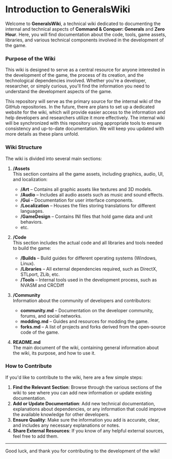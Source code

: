 # Introduction to GeneralsWiki

Welcome to **GeneralsWiki**, a technical wiki dedicated to documenting the internal and technical aspects of **Command &
Conquer: Generals** and **Zero Hour**. Here, you will find documentation about the code, tools, game assets, libraries,
and various technical components involved in the development of the game.

### Purpose of the Wiki

This wiki is designed to serve as a central resource for anyone interested in the development of the game, the process
of its creation, and the technological dependencies involved. Whether you're a developer, researcher, or simply curious,
you'll find the information you need to understand the development aspects of the game.

This repository will serve as the primary source for the internal wiki of the GitHub repositories. In the future, there
are plans to set up a dedicated website for the wiki, which will provide easier access to the information and help
developers and researchers utilize it more effectively. The internal wiki will be synchronized with this repository
using appropriate tools to ensure consistency and up-to-date documentation. We will keep you updated with more details
as these plans unfold.

### Wiki Structure

The wiki is divided into several main sections:

1. **/Assets**  
   This section contains all the game assets, including graphics, audio, UI, and localization:
    - **/Art** – Contains all graphic assets like textures and 3D models.
    - **/Audio** – Includes all audio assets such as music and sound effects.
    - **/Gui** – Documentation for user interface components.
    - **/Localization** – Houses the files storing translations for different languages.
    - **/GameDesign** – Contains INI files that hold game data and unit behaviors.
    - etc.

2. **/Code**  
   This section includes the actual code and all libraries and tools needed to build the game:
    - **/Builds** – Build guides for different operating systems (Windows, Linux).
    - **/Libraries** – All external dependencies required, such as DirectX, STLport, ZLib, etc.
    - **/Tools** – Internal tools used in the development process, such as NVASM and CRCDiff

3. **/Community**  
   Information about the community of developers and contributors:
    - **community.md** – Documentation on the developer community, forums, and social networks.
    - **modding.md** – Guides and resources for modding the game.
    - **forks.md** – A list of projects and forks derived from the open-source code of the game.

4. **README.md**  
   The main document of the wiki, containing general information about the wiki, its purpose, and how to use it.

### How to Contribute

If you'd like to contribute to the wiki, here are a few simple steps:

1. **Find the Relevant Section**: Browse through the various sections of the wiki to see where you can add new
   information or update existing documentation.
2. **Add or Update Documentation**: Add new technical documentation, explanations about dependencies, or any information
   that could improve the available knowledge for other developers.
3. **Ensure Quality**: Make sure the information you add is accurate, clear, and includes any necessary explanations or
   notes.
4. **Share External Resources**: If you know of any helpful external sources, feel free to add them.

---

Good luck, and thank you for contributing to the development of the wiki!
